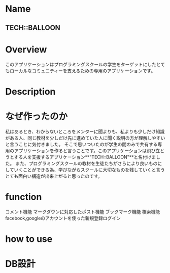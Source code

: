 # Name
## TECH::BALLOON
# Overview
このアプリケーションはプログラミングスクールの学生をターゲットにしたとてもローカルなコミュニティーを支えるための専用のアプリケーションです。
# Description

# なぜ作ったのか
私はあるとき、わからないところをメンターに聞よりも、私よりも少しだけ知識がある人、同じ教材を少しだけ先に進めていた人に聞く説明の方が理解しやすいと言うことに気付きました。
そこで思いついたのが学生の間のみで共有する専用のアプリケーションを作ると言うことです。このアプリケーションは飛び立とうとする人を支援するアプリケーション**"TECH::BALLOON"**と名付けました。
また、プログラミングスクールの教材を生徒たちがさらにより良いものにしていくことができる為、学びながらスクールに大切なものを残していくと言うとても面白い構造が出来上がると思ったのです。
# function
コメント機能
マークダウンに対応したポスト機能
ブックマーク機能
検索機能
facebook,googleのアカウントを使った新規登録ログイン

# how to use
# DB設計